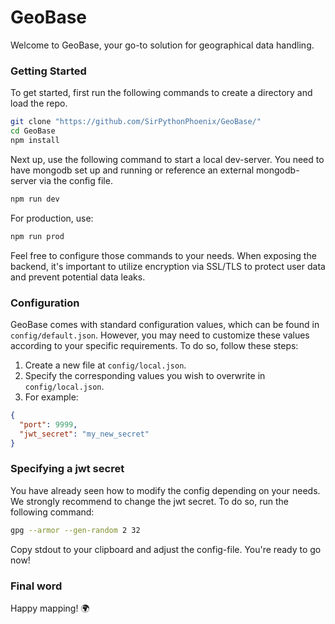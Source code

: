 # GeoBase

Welcome to GeoBase, your go-to solution for geographical data handling. 

### Getting Started

To get started, first run the following commands to create a directory and load the repo.

```bash
git clone "https://github.com/SirPythonPhoenix/GeoBase/"
cd GeoBase
npm install
```
Next up, use the following command to start a local dev-server. 
You need to have mongodb set up and running or reference an external mongodb-server via the config file.

```bash
npm run dev
```

For production, use:

```bash
npm run prod
```

Feel free to configure those commands to your needs.
When exposing the backend, it's important to utilize encryption via SSL/TLS to protect user data and prevent potential data leaks.

### Configuration

GeoBase comes with standard configuration values, which can be found in `config/default.json`. However, you may need to customize these values according to your specific requirements. To do so, follow these steps:

1. Create a new file at `config/local.json`.
2. Specify the corresponding values you wish to overwrite in `config/local.json`.
3. For example:
```json
{
  "port": 9999,
  "jwt_secret": "my_new_secret"
}
```

### Specifying a jwt secret

You have already seen how to modify the config depending on your needs. We strongly recommend to change the jwt secret. To do so, run the following command:

```bash
gpg --armor --gen-random 2 32
```

Copy stdout to your clipboard and adjust the config-file. You're ready to go now!

### Final word

Happy mapping! 🌍

